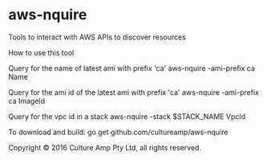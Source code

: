 # aws-nquire
Tools to interact with AWS APIs to discover resources

How to use this tool

Query for the name of latest ami with prefix 'ca'
aws-nquire -ami-prefix ca Name

Query for the ami id of the latest ami with prefix 'ca'
aws-nquire -ami-prefix ca ImageId

Query for the vpc id in a stack
aws-nquire -stack $STACK_NAME VpcId

To download and build:
go get github.com/cultureamp/aws-nquire


Copyright © 2016 Culture Amp Pty Ltd, all rights reserved.
